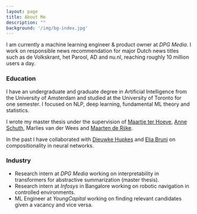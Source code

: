 ```yaml
---
layout: page
title: About Me
description: ""
background: '/img/bg-index.jpg'
---
```


I am currently a machine learning engineer & product owner at *DPG Media*. I work on responsible news recommendation for major Dutch news titles such as de Volkskrant, het Parool, AD and nu.nl, reaching roughly 10 million users a day.

### Education
I have an undergraduate and graduate degree in Artificial Intelligence from the University of Amsterdam and studied at the University of Toronto for one semester. I focused on NLP, deep learning, fundamental ML theory and statistics.

I wrote my master thesis under the supervision of [Maartje ter Hoeve](https://maartjeth.github.io/), [Anne Schuth](https://www.anneschuth.nl/), Marlies van der Wees and [Maarten de Rijke](https://staff.fnwi.uva.nl/m.derijke/).

In the past I have collaborated with [Dieuwke Hupkes](https://dieuwkehupkes.nl/) and [Elia Bruni](https://eliabruni.github.io/) on compositionality in neural networks.

### Industry
- Research intern at *DPG Media* working on interpretability in transformers for abstractive summarization (master thesis).
- Research intern at *Infosys* in Bangalore working on robotic navigation in controlled environments.  
- ML Engineer at *YoungCapital* working on finding relevant candidates given a vacancy and vice versa.
